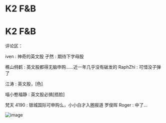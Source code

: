 # K2 F&B

# K2 F&B

评论区：

iven : 神奇的英文股 孑然 : 期待下字母股

樵山偫鹤 : 英文股都得无脑申购……近一年几乎没有破发的 RaphZhi : 可惜没子弹了

江涛 : 英文股，[色]

喵小憨福静 : 英文股必搞[捂脸]

梵天 4190 : 银城国际可申购么，小小白才入圈报道 罗俊晖 Roger : 中了…

![image](img/Image_306.png)